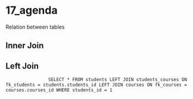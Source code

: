 # 17_agenda
Relation between tables

## Inner Join

## Left Join

````     
                SELECT * FROM students LEFT JOIN students_courses ON fk_students = students.students_id LEFT JOIN courses ON fk_courses = courses.courses_id WHERE students_id = 1
````     

